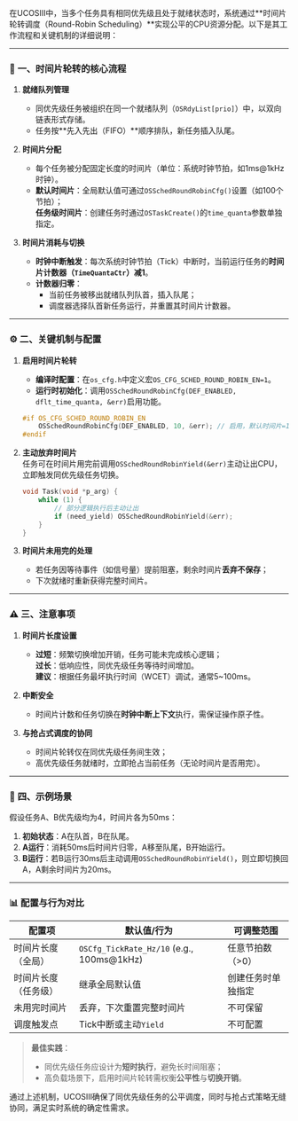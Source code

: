 在UCOSIII中，当多个任务具有相同优先级且处于就绪状态时，系统通过**时间片轮转调度（Round-Robin Scheduling）**实现公平的CPU资源分配。以下是其工作流程和关键机制的详细说明：

---

### 🔄 **一、时间片轮转的核心流程**
1. **就绪队列管理**  
   - 同优先级任务被组织在同一个就绪队列（`OSRdyList[prio]`）中，以双向链表形式存储。  
   - 任务按**先入先出（FIFO）**顺序排队，新任务插入队尾。

2. **时间片分配**  
   - 每个任务被分配固定长度的时间片（单位：系统时钟节拍，如1ms@1kHz时钟）。  
   - **默认时间片**：全局默认值可通过`OSSchedRoundRobinCfg()`设置（如100个节拍）；  
   **任务级时间片**：创建任务时通过`OSTaskCreate()`的`time_quanta`参数单独指定。

3. **时间片消耗与切换**  
   - **时钟中断触发**：每次系统时钟节拍（Tick）中断时，当前运行任务的**时间片计数器（`TimeQuantaCtr`）减1**。  
   - **计数器归零**：  
     - 当前任务被移出就绪队列队首，插入队尾；  
     - 调度器选择队首新任务运行，并重置其时间片计数器。

---

### ⚙️ **二、关键机制与配置**
1. **启用时间片轮转**  
   - **编译时配置**：在`os_cfg.h`中定义宏`OS_CFG_SCHED_ROUND_ROBIN_EN=1`。  
   - **运行时初始化**：调用`OSSchedRoundRobinCfg(DEF_ENABLED, dflt_time_quanta, &err)`启用功能。  
   ```c
   #if OS_CFG_SCHED_ROUND_ROBIN_EN
       OSSchedRoundRobinCfg(DEF_ENABLED, 10, &err); // 启用，默认时间片=10节拍
   #endif
   ```

2. **主动放弃时间片**  
   任务可在时间片用完前调用`OSSchedRoundRobinYield(&err)`主动让出CPU，立即触发同优先级任务切换。  
   ```c
   void Task(void *p_arg) {
       while (1) {
           // 部分逻辑执行后主动让出
           if (need_yield) OSSchedRoundRobinYield(&err);
       }
   }
   ```

3. **时间片未用完的处理**  
   - 若任务因等待事件（如信号量）提前阻塞，剩余时间片**丢弃不保存**；  
   - 下次就绪时重新获得完整时间片。

---

### ⚠️ **三、注意事项**
1. **时间片长度设置**  
   - **过短**：频繁切换增加开销，任务可能未完成核心逻辑；  
   **过长**：低响应性，同优先级任务等待时间增加。  
   **建议**：根据任务最坏执行时间（WCET）调试，通常5~100ms。

2. **中断安全**  
   - 时间片计数和任务切换在**时钟中断上下文**执行，需保证操作原子性。

3. **与抢占式调度的协同**  
   - 时间片轮转仅在同优先级任务间生效；  
   - 高优先级任务就绪时，立即抢占当前任务（无论时间片是否用完）。

---

### 💎 **四、示例场景**
假设任务A、B优先级均为4，时间片各为50ms：  
1. **初始状态**：A在队首，B在队尾。  
2. **A运行**：消耗50ms后时间片归零，A移至队尾，B开始运行。  
3. **B运行**：若B运行30ms后主动调用`OSSchedRoundRobinYield()`，则立即切换回A，A剩余时间片为20ms。

---

### 📊 **配置与行为对比**
| **配置项**                | **默认值/行为**                     | **可调整范围**               |  
|--------------------------|-----------------------------------|-----------------------------|  
| 时间片长度（全局）         | `OSCfg_TickRate_Hz/10` (e.g., 100ms@1kHz) | 任意节拍数（>0）        |  
| 时间片长度（任务级）       | 继承全局默认值                     | 创建任务时单独指定       |  
| 未用完时间片               | 丢弃，下次重置完整时间片            | 不可保留                |  
| 调度触发点                | Tick中断或主动`Yield`              | 不可配置            |  

> **最佳实践**：  
> - 同优先级任务应设计为**短时执行**，避免长时间阻塞；  
> - 高负载场景下，启用时间片轮转需权衡**公平性**与**切换开销**。  

通过上述机制，UCOSIII确保了同优先级任务的公平调度，同时与抢占式策略无缝协同，满足实时系统的确定性需求。